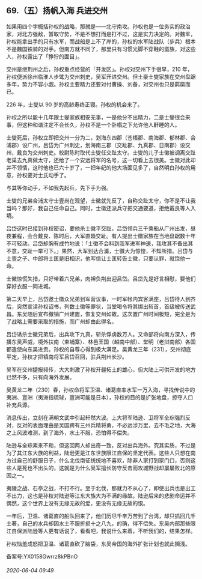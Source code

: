 ## 69.（五）扬帆入海 兵进交州
如果用四个字概括孙权的战略，那就是——北守南攻。孙权也是一位务实的政治家，对北方强敌，暂取守势，不是不想打而是打不过，这是实力决定的。对魏军，孙权能拿出手的只有水军，而战船是上不了岸的，孙权的水军陆战队（步兵）根本不是魏国铁骑的对手。但南方就不同了，那里只有习惯光脚不穿鞋的蛮族，对这些人，孙权露出了「狰狞的面目」。



交州是继荆州之后，孙权重点经营的「开发区」。孙权对交州下手很早，210 年，孙权便派徐州临淮人步骘为交州刺史，吴军开进交州。但土豪士燮家族在交州盘踞多年，势力不容小觑。孙权主要精力还要对付曹操、刘备，对交州也只是羁縻而已。



226 年，士燮以 90 岁的高龄寿终正寝。孙权的机会来了。



孙权之所以能十几年跟士燮家族相安无事，一是他分不出精力，二是士燮很会来事，但这种和谐注定不会长久，孙权不是一个卧榻之下允许他人鼾睡的人。



士燮死后，孙权立即把交州一分为二，划海东四郡（苍梧郡、南海郡、郁林郡、合浦郡）设广州，吕岱为广州刺史，划海南三郡（交趾郡、九真郡、日南郡）设交州，戴良为交州刺史。校尉陈时取代士燮任交趾太守。士燮的儿子士徽被调离交趾老巢去九真做太守，还给了一个安远将军的名号，这一切看上去很美。士徽对此却并不领情，这时他也已六十岁了，一把年纪的他大场面见多了，自然明白孙权的用意，孙权要对士氏动手了。



与其等你动手，不如我先起兵，先下手为强。



士燮的兄弟合浦太守士壹尚在观望，士徽就先反了，自称交趾太守，你不是不让我当吗？那好，我自己任命自己。同时，士徽还派兵守把交通要道，拒绝戴良等人入境。



吕岱这时已接到孙权密诏，要他杀士徽平交趾，吕岱领兵三千乘船从广州出发，昼夜兼程，会合戴良、陈时后，大军直趋交趾。有人提出士徽家族在当地盘踞数十年不可轻动。吕岱却胸有成竹地说：「士徽不会料到我军进军神速，我攻其不备出其不意，交趾一举可下。」果然，大军到达合浦，士徽大为惊惶，不知所措。吕岱与士壹之子、中郎将士匡是旧相识，他写信让士匡转告士徽，只要认罪，就饶他一命。



士徽惊慌失措，只好带着六兄弟，肉袒负荆出迎吕岱。吕岱先是好言相慰，要他们穿好衣服一同进城。



第二天早上，吕岱邀士徽众兄弟到军营议事，一时军帐内宾客满座，吕岱待人到齐后，突然宣读孙权诏书，列数士徽等罪状，当堂喝令将其绑出斩首，首级被传送武昌。东吴随后宣布撤销广州建置，恢复交州如故。这次置广州时间极短，完全是为了战略上需要采取的措施，而广州却由此得名。



吕岱诱杀士徽兄弟后，出兵攻下九真，斩杀俘虏数万人。又命部将向南方深入，传播东吴声威，境外扶南（柬埔寨）、林邑王国（越南中部）、堂明（老挝南部）各国都遣使向东吴进贡。孙权的自尊心得到极大满足。吴黄龙三年（231），交州彻底平定，孙权才把镇南将军吕岱召回，驻兵荆州长沙。



吴军在交州捷报频传，大大刺激了孙权开疆拓土的雄心，但大陆上可供开发的地方已然不多，只有向海外发展。



吴黄龙二年（230）春，孙权命将军卫温、诸葛直率水军一万入海，寻找传说中的夷洲、亶洲（夷洲指琉球，亶洲可能是日本），孙权的目的是扩张地盘，掠夺人口补充兵源。



消息传出，立刻在满朝文武中引起轩然大波。上大将军陆逊、卫将军全琮强烈反对，反对的表面理由是吴国跨有三州兵精将勇，不必远涉万里，去不毛之地，大海之上风波难测，到了海外，水土不服，恐怕得不偿失。



陆逊与全琮素来不和，但这回两人却出奇一致，反对出兵海外。究其实质，不过是为了其江东大族的利益，陆逊更是江东世族限江自保的坚定代表。这些人只想在南方过自己的舒服日子，什么北伐南征统统地不喜欢，除非人家打到家门口，否则这些人是死也不出头的，这就是为什么吴军擅长防守反击而攻城野战却屡屡败北的原因之一。



夷陵之战、石亭之战，不打不行。至于北伐，那就力不从心了，即使出兵也是出工不出力，这也是孙权对陆逊等江东大族大为不满的缘故。陆逊后来的悲剧命运并不偶然，这个世界上没有无缘无故的爱，更没有无缘无故的恨。



一年后，卫温、诸葛直的船队回来了，他们历尽千辛万苦到了台湾，却只抓回几千土著，自己的水兵却因水土不服折损十之八九，的确，得不偿失。东吴内部那些限江自保派陆逊等人更有话说了，看看吧，我说什么来着，不听我们的，结果怎样。



孙权恼羞成怒把卫温、诸葛直砍了脑袋，东吴帝国的海外扩张计划也就此搁浅。



备案号:YX0158Gwrrz8kPBnO


###### 2020-06-04 09:49
